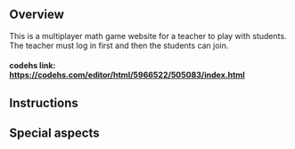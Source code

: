 ## Overview
This is a multiplayer math game website for a teacher to play with students. The teacher must log in first and then the students can join.

#### codehs link: https://codehs.com/editor/html/5966522/505083/index.html

## Instructions


## Special aspects

